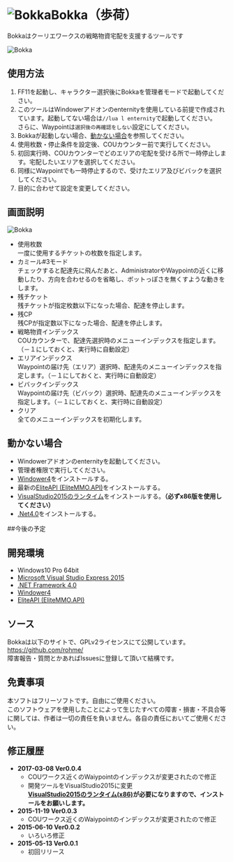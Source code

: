# ![Bokka](http://i.imgur.com/kiCp6aX.png)Bokka（歩荷）

Bokkaはクーリエワークスの戦略物資宅配を支援するツールです

![Bokka](http://i.imgur.com/2KuS8N0.jpg)

## 使用方法
1. FF11を起動し、キャラクター選択後にBokkaを管理者モードで起動してください。
2. このツールはWindowerアドオンのenternityを使用している前提で作成されています。起動してない場合は`//lua l enternity`で起動してください。  
さらに、Waypointは`選択後の再確認をしない`設定にしてください。
3. Bokkaが起動しない場合、[動かない場合](#user-content-動かない場合)を参照してください。
4. 使用枚数・停止条件を設定後、COUカウンター前で実行してください。
5. 初回実行時、COUカウンターでどのエリアの宅配を受ける所で一時停止します。宅配したいエリアを選択してください。
6. 同様にWaypointでも一時停止するので、受けたエリア及びビバックを選択してください。
7. 目的に合わせて設定を変更してください。

## 画面説明
![Bokka](http://i.imgur.com/2KuS8N0.jpg)

* 使用枚数  
一度に使用するチケットの枚数を指定します。
* カミール#3モード  
チェックすると配達先に飛んだあと、AdministratorやWaypointの近くに移動したり、方向を合わせるのを省略し、ボットっぽさを無くすような動きをします。
* 残チケット  
残チケットが指定枚数以下になった場合、配達を停止します。
* 残CP  
残CPが指定数以下になった場合、配達を停止します。
* 戦略物資インデックス  
COUカウンターで、配達先選択時のメニューインデックスを指定します。（－１にしておくと、実行時に自動設定）
* エリアインデックス  
Waypointの届け先（エリア）選択時、配達先のメニューインデックスを指定します。（－１にしておくと、実行時に自動設定）
* ビバックインデックス  
Waypointの届け先（ビバック）選択時、配達先のメニューインデックスを指定します。（－１にしておくと、実行時に自動設定）
* クリア  
全てのメニューインデックスを初期化します。

## 動かない場合
* Windowerアドオンのenternityを起動してください。
* 管理者権限で実行してください。
* [Windower4](http://windower.net/)をインストールする。
* 最新の[EliteAPI (EliteMMO.API)](http://www.elitemmonetwork.com/)をインストールする。  
* [VisualStudio2015のランタイム](https://www.microsoft.com/ja-JP/download/details.aspx?id=48145)をインストールする。**（必ずx86版を使用してください）**
* [.Net4.0](http://www.microsoft.com/ja-JP/download/details.aspx?id=17718)をインストールする。

##今後の予定

## 開発環境
* Windows10 Pro 64bit
* [Microsoft Visual Studio Express 2015](http://www.visualstudio.com/ja-jp/products/visual-studio-express-vs.aspx)
* [.NET Framework 4.0](http://www.microsoft.com/ja-jp/net/)
* [Windower4](http://windower.net/)
* [EliteAPI (EliteMMO.API)](http://www.elitemmonetwork.com/)

## ソース
Bokkaは以下のサイトで、GPLv2ライセンスにて公開しています。  
https://github.com/rohme/  
障害報告・質問とかあればIssuesに登録して頂いて結構です。

## 免責事項
本ソフトはフリーソフトです。自由にご使用ください。  
このソフトウェアを使用したことによって生じたすべての障害・損害・不具合等に関しては、作者は一切の責任を負いません。各自の責任においてご使用ください。  

## 修正履歴
* **2017-03-08 Ver0.0.4**
    - COUワークス近くのWaiypointのインデックスが変更されたので修正
	- 開発ツールをVisualStudio2015に変更  
	**[VisualStudio2015のランタイム(x86)](https://www.microsoft.com/ja-jp/download/details.aspx?id=48145)が必要になりますので、インストールをお願いします。**
* **2015-11-19 Ver0.0.3**
    - COUワークス近くのWaiypointのインデックスが変更されたので修正
* **2015-06-10 Ver0.0.2**
    - いろいろ修正
* **2015-05-13 Ver0.0.1**
    - 初回リリース
